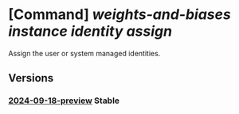 # [Command] _weights-and-biases instance identity assign_

Assign the user or system managed identities.

## Versions

### [2024-09-18-preview](/Resources/mgmt-plane/L3N1YnNjcmlwdGlvbnMve30vcmVzb3VyY2Vncm91cHMve30vcHJvdmlkZXJzL21pY3Jvc29mdC53ZWlnaHRzYW5kYmlhc2VzL2luc3RhbmNlcy97fQ==/2024-09-18-preview.xml) **Stable**

<!-- mgmt-plane /subscriptions/{}/resourcegroups/{}/providers/microsoft.weightsandbiases/instances/{} 2024-09-18-preview identity -->

